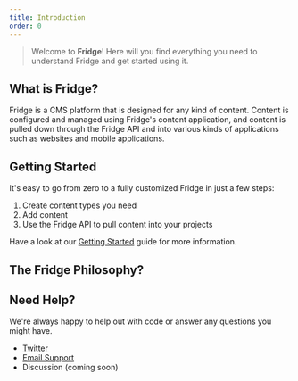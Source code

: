 ```yaml
---
title: Introduction
order: 0
---
```


> Welcome to **Fridge**! Here will you find everything you need to understand Fridge and get started using it.

## What is Fridge?

Fridge is a CMS platform that is designed for any kind of content. Content is configured and managed using Fridge's content application, and content is pulled down through the Fridge API and into various kinds of applications such as websites and mobile applications.

## Getting Started

It's easy to go from zero to a fully customized Fridge in just a few steps:

1. Create content types you need
2. Add content
3. Use the Fridge API to pull content into your projects

Have a look at our [Getting Started](/docs/introduction/getting-started/) guide for more information. 

## The Fridge Philosophy?


## Need Help?

We're always happy to help out with code or answer any questions you might have.

* [Twitter](https://twitter.com/fridgecms)
* [Email Support](mailto:support@fridgecms.com)
* Discussion (coming soon)
